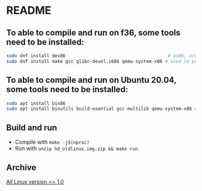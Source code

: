 # README

## To able to compile and run on f36, some tools need to be installed:

```bash
sudo dnf install dev86                                      # as86, ar86, etc.,
sudo dnf install make gcc glibc-devel.i686 qemu-system-x86 # used to produce 32bits kernel
```

## To able to compile and run on Ubuntu 20.04, some tools need to be installed:

```bash
sudo apt install bin86                                                 # as86, ar86, etc.,
sudo apt install binutils build-esential gcc-multilib qemu-system-x86 # used to produce 32bits kernel
```

## Build and run

* Compile with `make -j$(nproc)`
* Run with `unzip hd_oldlinux.img.zip && make run`

## Archive
[All Linux version <= 1.0](https://kernel.googlesource.com/pub/scm/linux/kernel/git/nico/archive/)

